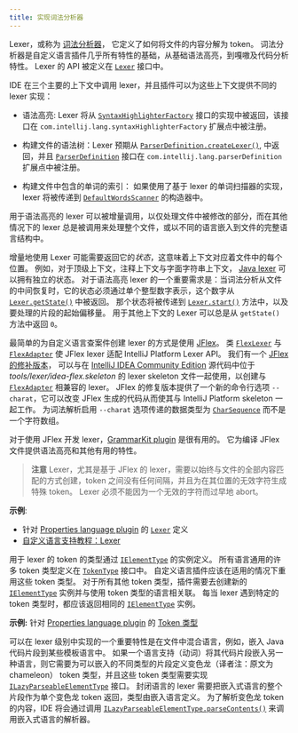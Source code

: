 ```yaml
---
title: 实现词法分析器
---
```

<!-- Copyright 2000-2020 JetBrains s.r.o. and other contributors. Use of this source code is governed by the Apache 2.0 license that can be found in the LICENSE file. -->

Lexer，或称为
[词法分析器](https://en.wikipedia.org/wiki/Lexical_analysis)，
它定义了如何将文件的内容分解为 token。
词法分析器是自定义语言插件几乎所有特性的基础，从基础语法高亮，到嘎嗷及代码分析特性。
Lexer 的 API 被定义在
[`Lexer`](upsource:///platform/core-api/src/com/intellij/lexer/Lexer.java) 接口中。

IDE 在三个主要的上下文中调用 lexer，并且插件可以为这些上下文提供不同的 lexer 实现：

*  语法高亮: Lexer 将从
   [`SyntaxHighlighterFactory`](upsource:///platform/editor-ui-api/src/com/intellij/openapi/fileTypes/SyntaxHighlighterFactory.java)
   接口的实现中被返回，该接口在 `com.intellij.lang.syntaxHighlighterFactory` 扩展点中被注册。

*  构建文件的语法树：Lexer 预期从
   [`ParserDefinition.createLexer()`](upsource:///platform/core-api/src/com/intellij/lang/ParserDefinition.java),
   中返回，并且
   [`ParserDefinition`](upsource:///platform/core-api/src/com/intellij/lang/ParserDefinition.java)
   接口在 `com.intellij.lang.parserDefinition` 扩展点中被注册。

*  构建文件中包含的单词的索引：
   如果使用了基于 lexer 的单词扫描器的实现，lexer 将被传递到
   [`DefaultWordsScanner`](upsource:///platform/indexing-api/src/com/intellij/lang/cacheBuilder/DefaultWordsScanner.java)
   的构造器中。

用于语法高亮的 lexer 可以被增量调用，以仅处理文件中被修改的部分，而在其他情况下的 lexer 总是被调用来处理整个文件，或以不同的语言嵌入到文件的完整语言结构中。

增量地使用 Lexer 可能需要返回它的*状态*，这意味着上下文对应着文件中的每个位置。
例如，对于顶级上下文，注释上下文与字面字符串上下文，
[Java lexer](upsource:///java/java-psi-impl/src/com/intellij/lang/java/lexer/JavaLexer.java)
可以拥有独立的状态。
对于语法高亮 lexer 的一个重要需求是：当词法分析从文件的中间恢复时，它的状态必须通过单个整型数字表示，这个数字从
[`Lexer.getState()`](upsource:///platform/core-api/src/com/intellij/lexer/Lexer.java) 中被返回。
那个状态将被传递到
[`Lexer.start()`](upsource:///platform/core-api/src/com/intellij/lexer/Lexer.java)
方法中，以及要处理的片段的起始偏移量。
用于其他上下文的 Lexer 可以总是从 `getState()` 方法中返回 `0`。

最简单的为自定义语言查案件创建 lexer 的方式是使用 [JFlex](https://jflex.de)。
类
[`FlexLexer`](upsource:///platform/core-api/src/com/intellij/lexer/FlexLexer.java)
与
[`FlexAdapter`](upsource:///platform/core-api/src/com/intellij/lexer/FlexAdapter.java)
使 JFlex lexer 适配 IntelliJ Platform Lexer API。
我们有一个
[JFlex 的修补版本](https://github.com/JetBrains/intellij-deps-jflex)，
可以与在
[IntelliJ IDEA Community Edition](https://github.com/JetBrains/intellij-community)
源代码中位于 *tools/lexer/idea-flex.skeleton* 的 lexer skeleton 文件一起使用，以创建与
[`FlexAdapter`](upsource:///platform/core-api/src/com/intellij/lexer/FlexAdapter.java) 相兼容的 lexer。
JFlex 的修复版本提供了一个新的命令行选项 `--charat`，它可以改变 JFlex 生成的代码从而使其与 IntelliJ Platform skeleton 一起工作。
为词法解析启用 `--charat` 选项传递的数据类型为
[`CharSequence`](https://docs.oracle.com/javase/8/docs/api/java/lang/CharSequence.html)
而不是一个字符数组。


对于使用 JFlex 开发 lexer，[GrammarKit plugin](https://plugins.jetbrains.com/plugin/6606-grammar-kit) 是很有用的。
它为编译 JFlex 文件提供语法高亮和其他有用的特性。

> **注意** Lexer，尤其是基于 JFlex 的 lexer，需要以始终与文件的全部内容匹配的方式创建，token 之间没有任何间隔，并且为在其位置的无效字符生成特殊 token。
Lexer 必须不能因为一个无效的字符而过早地 abort。

**示例**:
- 针对 [Properties language plugin](upsource:///plugins/properties)
的
[`Lexer`](upsource:///plugins/properties/src/com/intellij/lang/properties/parsing/Properties.flex) 定义
- [自定义语言支持教程：Lexer](/tutorials/custom_language_support/lexer_and_parser_definition.md)

用于 lexer 的 token 的类型通过
[`IElementType`](upsource:///platform/core-api/src/com/intellij/psi/tree/IElementType.java) 的实例定义。
所有语言通用的许多 token 类型定义在
[`TokenType`](upsource:///platform/core-api/src/com/intellij/psi/TokenType.java)
接口中。
自定义语言插件应该在适用的情况下重用这些 token 类型。
对于所有其他 token 类型，插件需要去创建新的
[`IElementType`](upsource:///platform/core-api/src/com/intellij/psi/tree/IElementType.java)
实例并与使用 token 类型的语言相关联。
每当 lexer 遇到特定的 token 类型时，都应该返回相同的 
[`IElementType`](upsource:///platform/core-api/src/com/intellij/psi/tree/IElementType.java)
实例。

**示例:**
针对
[Properties language plugin](upsource:///plugins/properties) 的
[Token 类型](upsource:///plugins/properties/properties-psi-api/src/com/intellij/lang/properties/parsing/PropertiesTokenTypes.java)


可以在 lexer 级别中实现的一个重要特性是在文件中混合语言，例如，嵌入 Java 代码片段到某些模板语言中。
如果一个语言支持（动词）将其代码片段嵌入另一种语言，则它需要为可以嵌入的不同类型的片段定义变色龙（译者注：原文为 chameleon） token 类型，并且这些 token 类型需要实现
[`ILazyParseableElementType`](upsource:///platform/core-api/src/com/intellij/psi/tree/ILazyParseableElementType.java)
接口。
封闭语言的 lexer 需要把嵌入式语言的整个片段作为单个变色龙 token 返回，类型由嵌入语言定义。
为了解析变色龙 token 的内容，IDE 将会通过调用
[`ILazyParseableElementType.parseContents()`](upsource:///platform/core-api/src/com/intellij/psi/tree/ILazyParseableElementType.java) 来调用嵌入式语言的解析器。
